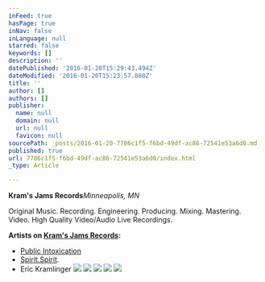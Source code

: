 ```yaml
---
inFeed: true
hasPage: true
inNav: false
inLanguage: null
starred: false
keywords: []
description: ''
datePublished: '2016-01-20T15:29:43.494Z'
dateModified: '2016-01-20T15:23:57.880Z'
title: ''
author: []
authors: []
publisher:
  name: null
  domain: null
  url: null
  favicon: null
sourcePath: _posts/2016-01-20-7786c1f5-f6bd-49df-ac86-72541e53a6d0.md
published: true
url: 7786c1f5-f6bd-49df-ac86-72541e53a6d0/index.html
_type: Article

---
```

**Kram's Jams Records**_Minneapolis, MN_

Original Music. Recording. Engineering. Producing. Mixing. Mastering. Video. High Quality Video/Audio Live Recordings.

**Artists on [Kram's Jams Records][0]:**

* [Public Intoxication][1]
* [Spirit.Spirit][2].
* Eric Kramlinger
![](https://s3-us-west-2.amazonaws.com/the-grid-img/p/15f2acafcdd5bf0b42d2ea6a3ac9d8c6b3105c0b.png)
![](https://s3-us-west-2.amazonaws.com/the-grid-img/p/cbc1fdf3fd09a96db189cfbf8a987e0d311ac19d.jpg)
![](https://s3-us-west-2.amazonaws.com/the-grid-img/p/d12c3d3cf0ca23e661dafb77d08963ead360c615.jpg)
![](https://the-grid-user-content.s3-us-west-2.amazonaws.com/4254dc20-ef79-4461-bcd1-506b31a9129b.jpg)
![](https://the-grid-user-content.s3-us-west-2.amazonaws.com/29334a2d-a5aa-4dfc-b744-5d7edeb5845e.jpg)

[0]: https://www.facebook.com/kramsjams/?fref=ts
[1]: https://www.facebook.com/pubintoxication/?fref=ts
[2]: https://spiritspirit.bandcamp.com/album/spirit-spirit